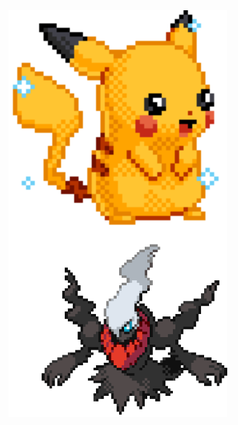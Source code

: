 <img align="left" width="350" src="https://github.com/Reyy01/Reyy01/blob/main/pickachushiny.gif">
<img align="left" width="350" src="https://github.com/Reyy01/Reyy01/blob/main/pokemon.gif"></a><br><samp>
<!--
**Reyy01/Reyy01** is a ✨ _special_ ✨ repository because its `README.md` (this file) appears on your GitHub profile.

Here are some ideas to get you started:

- 🔭 I’m currently working on ...
- 🌱 I’m currently learning ...
- 👯 I’m looking to collaborate on ...
- 🤔 I’m looking for help with ...
- 💬 Ask me about ...
- 📫 How to reach me: ...
- 😄 Pronouns: ...
- ⚡ Fun fact: ...
-->
